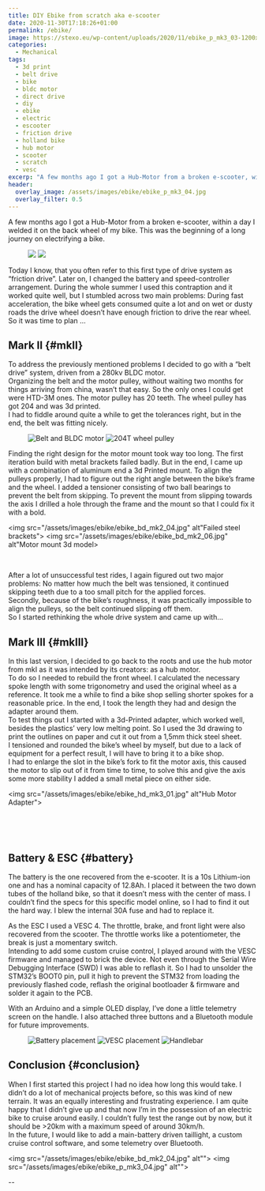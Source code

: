 ```yaml
---
title: DIY Ebike from scratch aka e-scooter
date: 2020-11-30T17:18:26+01:00
permalink: /ebike/
image: https://stexo.eu/wp-content/uploads/2020/11/ebike_p_mk3_03-1200x900.jpg?v=1606689595
categories:
  - Mechanical
tags:
  - 3d print
  - belt drive
  - bike
  - bldc motor
  - direct drive
  - diy
  - ebike
  - electric
  - escooter
  - friction drive
  - holland bike
  - hub motor
  - scooter
  - scratch
  - vesc
excerp: "A few months ago I got a Hub-Motor from a broken e-scooter, within a day I welded it on the back wheel of my bike. This was the beginning of a long journey on electrifying a bike."
header:
  overlay_image: /assets/images/ebike/ebike_p_mk3_04.jpg
  overlay_filter: 0.5
---
```

A few months ago I got a Hub-Motor from a broken e-scooter, within a day I welded it on the back wheel of my bike. This was the beginning of a long journey on electrifying a bike.

<figure class="half">
  <img src="/assets/images/ebike/ebike_fd_mk1_01.jpg">
  <img src="/assets/images/ebike/ebike_fd_mk1_02.jpg">
</figure>


Today I know, that you often refer to this first type of drive system as &#8220;friction drive&#8221;. Later on, I changed the battery and speed-controller arrangement. During the whole summer I used this contraption and it worked quite well, but I stumbled across two main problems: During fast acceleration, the bike wheel gets consumed quite a lot and on wet or dusty roads the drive wheel doesn&#8217;t have enough friction to drive the rear wheel. So it was time to plan …

## Mark II {#mkII}

To address the previously mentioned problems I decided to go with a &#8220;belt drive&#8221; system, driven from a 280kv BLDC motor.  
Organizing the belt and the motor pulley, without waiting two months for things arriving from china, wasn&#8217;t that easy. So the only ones I could get were HTD-3M ones. The motor pulley has 20 teeth. The wheel pulley has got 204 and was 3d printed.  
I had to fiddle around quite a while to get the tolerances right, but in the end, the belt was fitting nicely.

<figure class="half">
  <img src="/assets/images/ebike/ebike_bd_mk2_01.jpg" alt="Belt and BLDC motor">
  <img src="/assets/images/ebike/ebike_bd_mk2_02.jpg" alt="204T wheel pulley">
</figure>


Finding the right design for the motor mount took way too long. The first iteration build with metal brackets failed badly. But in the end, I came up with a combination of aluminum end a 3d Printed mount. To align the pulleys properly, I had to figure out the right angle between the bike&#8217;s frame and the wheel. I added a tensioner consisting of two ball bearings to prevent the belt from skipping. To prevent the mount from slipping towards the axis I drilled a hole through the frame and the mount so that I could fix it with a bold.

<img src="/assets/images/ebike/ebike_bd_mk2_04.jpg" alt"Failed steel brackets">
<img src="/assets/images/ebike/ebike_bd_mk2_06.jpg" alt"Motor mount 3d model>
<figure class="third">
  <img src="/assets/images/ebike/ebike_bd_mk2_11.jpg" alt="">
  <img src="/assets/images/ebike/ebike_bd_mk2_12.jpg" alt="">
  <img src="/assets/images/ebike/ebike_bd_mk2_13.jpg" alt="">
</figure>

After a lot of unsuccessful test rides, I again figured out two major problems: No matter how much the belt was tensioned, it continued skipping teeth due to a too small pitch for the applied forces.  
Secondly, because of the bike&#8217;s roughness, it was practically impossible to align the pulleys, so the belt continued slipping off them.  
So I started rethinking the whole drive system and came up with…

## Mark III {#mkIII}

In this last version, I decided to go back to the roots and use the hub motor from mkI as it was intended by its creators: as a hub motor.  
To do so I needed to rebuild the front wheel. I calculated the necessary spoke length with some trigonometry and used the original wheel as a reference. It took me a while to find a bike shop selling shorter spokes for a reasonable price. In the end, I took the length they had and design the adapter around them.  
To test things out I started with a 3d-Printed adapter, which worked well, besides the plastics&#8217; very low melting point. So I used the 3d drawing to print the outlines on paper and cut it out from a 1,5mm thick steel sheet.  
I tensioned and rounded the bike’s wheel by myself, but due to a lack of equipment for a perfect result, I will have to bring it to a bike shop.  
I had to enlarge the slot in the bike&#8217;s fork to fit the motor axis, this caused the motor to slip out of it from time to time, to solve this and give the axis some more stability I added a small metal piece on either side.

<img src="/assets/images/ebike/ebike_hd_mk3_01.jpg" alt"Hub Motor Adapter">
<figure class="third">
  <img src="/assets/images/ebike/ebike_hd_mk3_02.jpg" alt="">
  <img src="/assets/images/ebike/ebike_hd_mk3_03.jpg" alt="">
  <img src="/assets/images/ebike/ebike_hd_mk3_04.jpg" alt="">
</figure>
<figure class="third">
  <img src="/assets/images/ebike/ebike_hd_mk3_05.jpg" alt="">
  <img src="/assets/images/ebike/ebike_hd_mk3_06.jpg" alt="">
  <img src="/assets/images/ebike/ebike_hd_mk3_07.jpg" alt="">
</figure>


## Battery & ESC {#battery}

The battery is the one recovered from the e-scooter. It is a 10s Lithium-ion one and has a nominal capacity of 12.8Ah. I placed it between the two down tubes of the holland bike, so that it doesn&#8217;t mess with the center of mass. I couldn&#8217;t find the specs for this specific model online, so I had to find it out the hard way. I blew the internal 30A fuse and had to replace it.

As the ESC I used a VESC 4. The throttle, brake, and front light were also recovered from the scooter. The throttle works like a potentiometer, the break is just a momentary switch.  
Intending to add some custom cruise control, I played around with the VESC firmware and managed to brick the device. Not even through the Serial Wire Debugging Interface (SWD) I was able to reflash it. So I had to unsolder the STM32&#8217;s BOOT0 pin, pull it high to prevent the STM32 from loading the previously flashed code, reflash the original bootloader & firmware and solder it again to the PCB.

With an Arduino and a simple OLED display, I&#8217;ve done a little telemetry screen on the handle. I also attached three buttons and a Bluetooth module for future improvements.

<figure class="third">
  <img src="/assets/images/ebike/ebike_p_mk3_05.jpg" alt="Battery placement">
  <img src="/assets/images/ebike/ebike_p_mk3_06.jpg" alt="VESC placement">
  <img src="/assets/images/ebike/ebike_p_mk3_07.jpg" alt="Handlebar">
</figure>

## Conclusion  {#conclusion}

When I first started this project I had no idea how long this would take. I didn&#8217;t do a lot of mechanical projects before, so this was kind of new terrain. It was an equally interesting and frustrating experience. I am quite happy that I didn&#8217;t give up and that now I&#8217;m in the possession of an electric bike to cruise around easily. I couldn&#8217;t fully test the range out by now, but it should be >20km with a maximum speed of around 30km/h.  
In the future, I would like to add a main-battery driven taillight, a custom cruise control software, and some telemetry over Bluetooth.

<img src="/assets/images/ebike/ebike_bd_mk2_04.jpg" alt"">
<img src="/assets/images/ebike/ebike_p_mk3_04.jpg" alt"">

--
